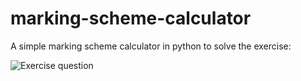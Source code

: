 # marking-scheme-calculator
A simple marking scheme calculator in python to solve the exercise:



![Exercise question](https://user-images.githubusercontent.com/43385016/152206238-579602c4-e536-4c2f-b8b0-c781317f27d6.png)
